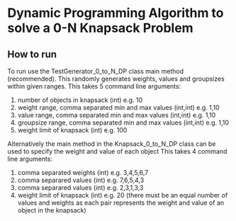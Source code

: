 # Dynamic Programming Algorithm to solve a 0-N Knapsack Problem

## How to run

To run use the TestGenerator_0_to_N_DP class main method (recommended).
This randomly generates weights, values and groupsizes within given ranges.
This takes 5 command line arguments:
1.	number of objects in knapsack (int) e.g. 10
2.	weight range, comma separated min and max values (int,int) e.g. 1,10
3.	value range, comma separated min and max values (int,int) e.g. 1,10
4.	groupsize range, comma separated min and max values (int,int) e.g. 1,10
5.	weight limit of knapsack (int) e.g. 100

Alternatively the main method in the Knapsack_0_to_N_DP class can be used to specify the weight and value of each object
This takes 4 command line arguments:
1.	comma separated weights (int) e.g. 3,4,5,6,7
2.	comma separared values (int) e.g. 7,6,5,4,3
3.	comma separared values (int) e.g. 2,3,1,3,3
4.	weight limit of knapsack (int) e.g. 20
(there must be an equal number of values and weights as each pair represents the weight and value of an object in the knapsack)